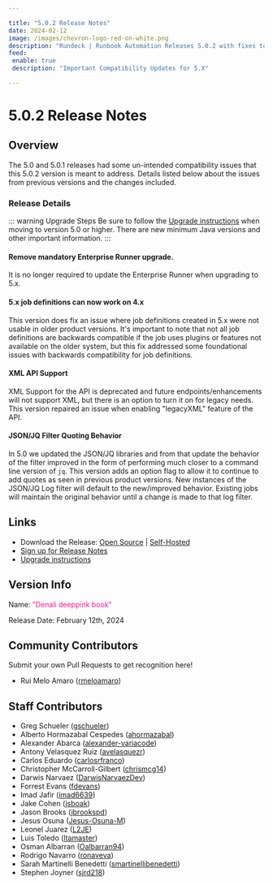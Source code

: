 ```yaml
---

title: "5.0.2 Release Notes"
date: 2024-02-12
image: /images/chevron-logo-red-on-white.png
description: "Rundeck | Runbook Automation Releases 5.0.2 with fixes to the base 5.0 release"
feed:
 enable: true
 description: "Important Compatibility Updates for 5.X"

---
```


# 5.0.2 Release Notes

## Overview

The 5.0 and 5.0.1 releases had some un-intended compatibility issues that this 5.0.2 version is meant to address.  Details listed below about the issues from previous versions and the changes included.

### Release Details

::: warning Upgrade Steps
Be sure to follow the [Upgrade instructions](/upgrading/index.md) when moving to version 5.0 or higher.  There are new minimum Java versions and other important information.
:::

#### Remove mandatory Enterprise Runner upgrade.

It is no longer required to update the Enterprise Runner when upgrading to 5.x.

#### 5.x job definitions can now work on 4.x

This version does fix an issue where job definitions created in 5.x were not usable in older product versions.  It's important to note that not all job definitions are backwards compatible if the job uses plugins or features not available on the older system, but this fix addressed some foundational issues with backwards compatibility for job definitions.

#### XML API Support
XML Support for the API is deprecated and future endpoints/enhancements will not support XML, but there is an option to turn it on for legacy needs.  This version repaired an issue when enabling "legacyXML" feature of the API.

#### JSON/JQ Filter Quoting Behavior

In 5.0 we updated the JSON/JQ libraries and from that update the behavior of the filter improved in the form of performing much closer to a command line version of `jq`.  This version adds an option flag to allow it to continue to add quotes as seen in previous product versions.  New instances of the JSON/JQ Log filter will default to the new/improved behavior.  Existing jobs will maintain the original behavior until a change is made to that log filter.

## Links

- Download the Release: [Open Source](https://www.rundeck.com/community-downloads/5.0.2) | [Self-Hosted](https://www.rundeck.com/enterprise-downloads/5.0.2)
- [Sign up for Release Notes](https://www.rundeck.com/release-notes-signup)
- [Upgrade instructions](/upgrading/index.md)

## Version Info

Name: <span style="color: deeppink"><span class="glyphicon glyphicon-book"></span> "Denali deeppink book"</span>

Release Date: February 12th, 2024

## Community Contributors

Submit your own Pull Requests to get recognition here!

* Rui Melo Amaro ([rmeloamaro](https://github.com/rmeloamaro))


## Staff Contributors

* Greg Schueler ([gschueler](https://github.com/gschueler))
* Alberto Hormazabal Cespedes ([ahormazabal](https://github.com/ahormazabal))
* Alexander Abarca ([alexander-variacode](https://github.com/alexander-variacode))
* Antony Velasquez Ruiz ([avelasquezr](https://github.com/avelasquezr))
* Carlos Eduardo ([carlosrfranco](https://github.com/carlosrfranco))
* Christopher McCarroll-Gilbert ([chrismcg14](https://github.com/chrismcg14))
* Darwis Narvaez ([DarwisNarvaezDev](https://github.com/DarwisNarvaezDev))
* Forrest Evans ([fdevans](https://github.com/fdevans))
* Imad Jafir ([imad6639](https://github.com/imad6639))
* Jake Cohen ([jsboak](https://github.com/jsboak))
* Jason Brooks ([jbrookspd](https://github.com/jbrookspd))
* Jesus Osuna ([Jesus-Osuna-M](https://github.com/Jesus-Osuna-M))
* Leonel Juarez ([L2JE](https://github.com/L2JE))
* Luis Toledo ([ltamaster](https://github.com/ltamaster))
* Osman Albarran ([Oalbarran94](https://github.com/Oalbarran94))
* Rodrigo Navarro ([ronaveva](https://github.com/ronaveva))
* Sarah Martinelli Benedetti ([smartinellibenedetti](https://github.com/smartinellibenedetti))
* Stephen Joyner ([sjrd218](https://github.com/sjrd218))
